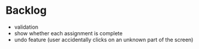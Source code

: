 # Backlog
  - validation
  - show whether each assignment is complete
  - undo feature (user accidentally clicks on an unknown part of the screen)

  